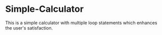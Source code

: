 # Simple-Calculator
This is a simple calculator with multiple loop statements which enhances the user's satisfaction.
